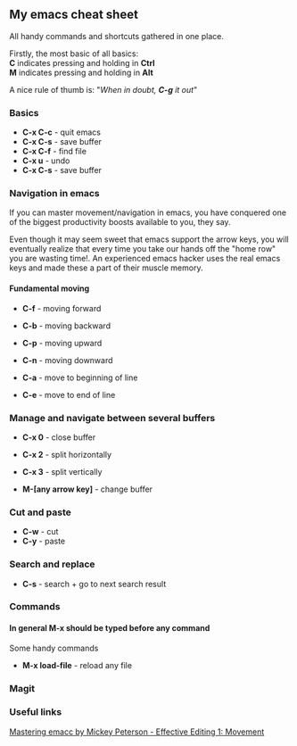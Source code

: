## My emacs cheat sheet  
All handy commands and shortcuts gathered in one place.   

Firstly, the most basic of all basics:   
 **C** indicates pressing and holding in **Ctrl**  
 **M** indicates pressing and holding in **Alt**  

A nice rule of thumb is: "*When in doubt, **C-g** it out*"

### Basics
 * **C-x C-c** - quit emacs
 * **C-x C-s** - save buffer
 * **C-x C-f** - find file
 * **C-x u** - undo
 * **C-x C-s** - save buffer
 
### Navigation in emacs
If you can master movement/navigation in emacs, you have conquered one of the biggest productivity boosts available to you, they say.  

Even though it may seem sweet that emacs support the arrow keys, you will eventually realize that every time you take our hands off the "home row" you are wasting time!. An experienced emacs hacker uses the real emacs keys and made these a part of their muscle memory.

#### Fundamental moving

 * **C-f** - moving forward
 * **C-b** - moving backward
 * **C-p** - moving upward
 * **C-n** - moving downward
 
 * **C-a** - move to beginning of line
 * **C-e** - move to end of line
 

 
### Manage and navigate between several buffers 
 * **C-x 0** - close buffer
 * **C-x 2** - split horizontally
 * **C-x 3** - split vertically
 
 * **M-[any arrow key]** - change buffer
 
### Cut and paste
 * **C-w** - cut
 * **C-y** - paste
 
### Search and replace
 * **C-s** - search + go to next search result


### Commands
#### In general **M-x** should be typed before any command

Some handy commands
 * **M-x load-file** - reload any file


### Magit

### Useful links

[Mastering emacc by Mickey Peterson - Effective Editing 1: Movement](https://www.masteringemacs.org/article/effective-editing-movement) 
